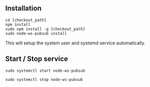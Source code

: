 ## Installation
```
cd [checkout_path]
npm install
sudo npm install -g [checkout_path]
sudo node-ws-pubsub install
```
This will setup the system user and systemd service automatically.

## Start / Stop service
```
sudo systemctl start node-ws-pubsub
```
```
sudo systemctl stop node-ws-pubsub
```
